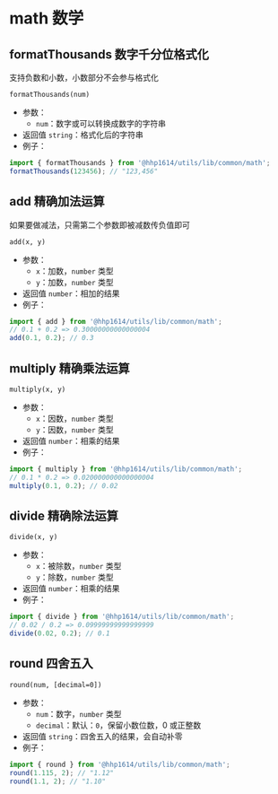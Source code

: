 # math 数学

## formatThousands 数字千分位格式化

支持负数和小数，小数部分不会参与格式化

```text
formatThousands(num)
```

- 参数：
  - `num`：数字或可以转换成数字的字符串
- 返回值 `string`：格式化后的字符串
- 例子：

```js
import { formatThousands } from '@hhp1614/utils/lib/common/math';
formatThousands(123456); // "123,456"
```

## add 精确加法运算

如果要做减法，只需第二个参数即被减数传负值即可

```text
add(x, y)
```

- 参数：
  - `x`：加数，`number` 类型
  - `y`：加数，`number` 类型
- 返回值 `number`：相加的结果
- 例子：

```js
import { add } from '@hhp1614/utils/lib/common/math';
// 0.1 + 0.2 => 0.30000000000000004
add(0.1, 0.2); // 0.3
```

## multiply 精确乘法运算

```text
multiply(x, y)
```

- 参数：
  - `x`：因数，`number` 类型
  - `y`：因数，`number` 类型
- 返回值 `number`：相乘的结果
- 例子：

```js
import { multiply } from '@hhp1614/utils/lib/common/math';
// 0.1 * 0.2 => 0.020000000000000004
multiply(0.1, 0.2); // 0.02
```

## divide 精确除法运算

```text
divide(x, y)
```

- 参数：
  - `x`：被除数，`number` 类型
  - `y`：除数，`number` 类型
- 返回值 `number`：相乘的结果
- 例子：

```js
import { divide } from '@hhp1614/utils/lib/common/math';
// 0.02 / 0.2 => 0.09999999999999999
divide(0.02, 0.2); // 0.1
```

## round 四舍五入

```text
round(num, [decimal=0])
```

- 参数：
  - `num`：数字，`number` 类型
  - `decimal`：默认：`0`，保留小数位数，0 或正整数
- 返回值 `string`：四舍五入的结果，会自动补零
- 例子：

```js
import { round } from '@hhp1614/utils/lib/common/math';
round(1.115, 2); // "1.12"
round(1.1, 2); // "1.10"
```
